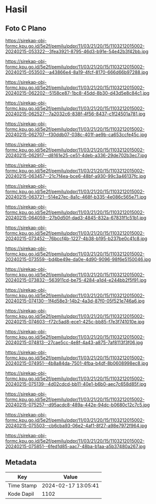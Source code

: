 # Hasil

## Foto C Plano

https://sirekap-obj-formc.kpu.go.id/5e2f/pemilu/pdpr/11/03/21/20/15/1103212015002-20240215-053322--3fea3921-8795-46d3-b91e-54e42b3f42bb.jpg

https://sirekap-obj-formc.kpu.go.id/5e2f/pemilu/pdpr/11/03/21/20/15/1103212015002-20240215-053502--a43866e4-8a19-4fcf-8170-666d66b97288.jpg

https://sirekap-obj-formc.kpu.go.id/5e2f/pemilu/pdpr/11/03/21/20/15/1103212015002-20240215-062202--5158ce87-1bc8-45dd-8b30-d43d5e8c84c1.jpg

https://sirekap-obj-formc.kpu.go.id/5e2f/pemilu/pdpr/11/03/21/20/15/1103212015002-20240215-062527--7a2032c6-838f-4f56-8437-c1f24501a781.jpg

https://sirekap-obj-formc.kpu.go.id/5e2f/pemilu/pdpr/11/03/21/20/15/1103212015002-20240215-062707--f30ddb07-038c-401f-ae9b-ca653ccfe45c.jpg

https://sirekap-obj-formc.kpu.go.id/5e2f/pemilu/pdpr/11/03/21/20/15/1103212015002-20240215-062917--d8161e25-ce51-4deb-a336-29de702b3ec7.jpg

https://sirekap-obj-formc.kpu.go.id/5e2f/pemilu/pdpr/11/03/21/20/15/1103212015002-20240215-063457--21c7f4ea-bce6-48bf-a930-99c3a46137fc.jpg

https://sirekap-obj-formc.kpu.go.id/5e2f/pemilu/pdpr/11/03/21/20/15/1103212015002-20240215-063721--514e27ec-8a1c-468f-b335-4e086c565e71.jpg

https://sirekap-obj-formc.kpu.go.id/5e2f/pemilu/pdpr/11/03/21/20/15/1103212015002-20240215-064059--27b0d50f-dad3-4845-832a-67831f1c51b1.jpg

https://sirekap-obj-formc.kpu.go.id/5e2f/pemilu/pdpr/11/03/21/20/15/1103212015002-20240215-073452--76bccf4b-1227-4b38-b195-b237be0c41c8.jpg

https://sirekap-obj-formc.kpu.go.id/5e2f/pemilu/pdpr/11/03/21/20/15/1103212015002-20240215-073559--bd4be49e-da0e-4d90-9096-98f6e5150046.jpg

https://sirekap-obj-formc.kpu.go.id/5e2f/pemilu/pdpr/11/03/21/20/15/1103212015002-20240215-073832--563911cd-be75-4284-a1d4-e244bb2f5f91.jpg

https://sirekap-obj-formc.kpu.go.id/5e2f/pemilu/pdpr/11/03/21/20/15/1103212015002-20240215-074130--1f4d58e3-14b2-4a3d-87f0-05f521e746a6.jpg

https://sirekap-obj-formc.kpu.go.id/5e2f/pemilu/pdpr/11/03/21/20/15/1103212015002-20240215-074603--f72c5ad8-ece1-425c-bb85-f7e3f741010e.jpg

https://sirekap-obj-formc.kpu.go.id/5e2f/pemilu/pdpr/11/03/21/20/15/1103212015002-20240215-074813--27cae5cc-4e8f-4a43-a875-7af8113f3f06.jpg

https://sirekap-obj-formc.kpu.go.id/5e2f/pemilu/pdpr/11/03/21/20/15/1103212015002-20240215-074951--4b8a84da-7501-4fba-b4df-8b0608998ec8.jpg

https://sirekap-obj-formc.kpu.go.id/5e2f/pemilu/pdpr/11/03/21/20/15/1103212015002-20240215-075139--4d02cdcd-bb11-40e1-b6b0-aec7c658d85f.jpg

https://sirekap-obj-formc.kpu.go.id/5e2f/pemilu/pdpr/11/03/21/20/15/1103212015002-20240215-075257--d95acdc8-489a-442e-94dc-b0680c12c7c5.jpg

https://sirekap-obj-formc.kpu.go.id/5e2f/pemilu/pdpr/11/03/21/20/15/1103212015002-20240215-075503--cb6cba93-06e2-4af1-8f27-a98e7972f964.jpg

https://sirekap-obj-formc.kpu.go.id/5e2f/pemilu/pdpr/11/03/21/20/15/1103212015002-20240215-075851--6fed1d85-aac7-48ba-b1aa-a5b37480a267.jpg


## Metadata

| Key        | Value               |
| ---------- | ------------------- |
| Time Stamp | 2024-02-17 13:05:41 |
| Kode Dapil | 1102                |



